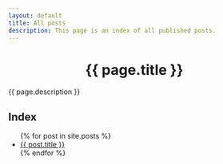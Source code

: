 ```yaml
---
layout: default
title: All posts
description: This page is an index of all published posts.
---
```


<!-- HTML section using YAML title for THC -->
<div style="text-align:center"><h1>{{ page.title }}</h1></div>

{{ page.description }}

## Index

<ul>
    {% for post in site.posts %}
    <li>
        <a href="{{ post.url }}">{{ post.title }}</a>
    </li>
    {% endfor %}
</ul>
